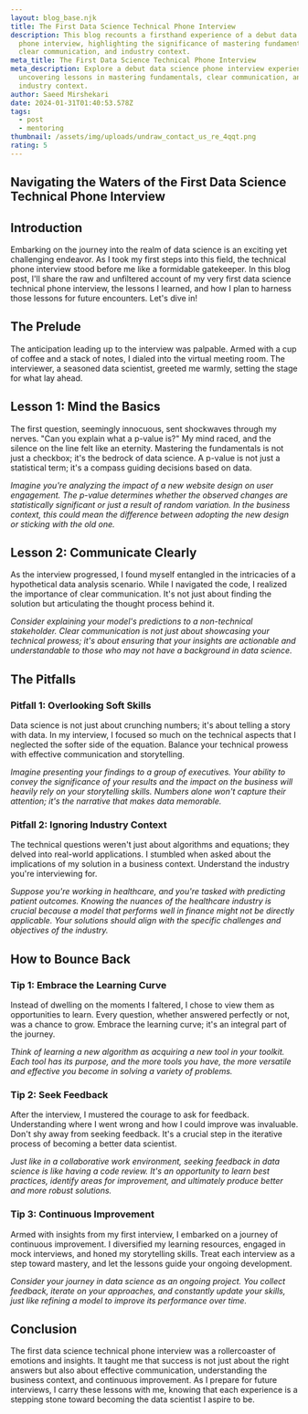 ```yaml
---
layout: blog_base.njk
title: The First Data Science Technical Phone Interview
description: This blog recounts a firsthand experience of a debut data science
  phone interview, highlighting the significance of mastering fundamentals,
  clear communication, and industry context.
meta_title: The First Data Science Technical Phone Interview
meta_description: Explore a debut data science phone interview experience,
  uncovering lessons in mastering fundamentals, clear communication, and
  industry context.
author: Saeed Mirshekari
date: 2024-01-31T01:40:53.578Z
tags:
  - post
  - mentoring
thumbnail: /assets/img/uploads/undraw_contact_us_re_4qqt.png
rating: 5
---
```

## Navigating the Waters of the First Data Science Technical Phone Interview

## Introduction

Embarking on the journey into the realm of data science is an exciting yet challenging endeavor. As I took my first steps into this field, the technical phone interview stood before me like a formidable gatekeeper. In this blog post, I'll share the raw and unfiltered account of my very first data science technical phone interview, the lessons I learned, and how I plan to harness those lessons for future encounters. Let's dive in!

## The Prelude

The anticipation leading up to the interview was palpable. Armed with a cup of coffee and a stack of notes, I dialed into the virtual meeting room. The interviewer, a seasoned data scientist, greeted me warmly, setting the stage for what lay ahead.

## Lesson 1: Mind the Basics

The first question, seemingly innocuous, sent shockwaves through my nerves. "Can you explain what a p-value is?" My mind raced, and the silence on the line felt like an eternity. Mastering the fundamentals is not just a checkbox; it's the bedrock of data science. A p-value is not just a statistical term; it's a compass guiding decisions based on data.

*Imagine you're analyzing the impact of a new website design on user engagement. The p-value determines whether the observed changes are statistically significant or just a result of random variation. In the business context, this could mean the difference between adopting the new design or sticking with the old one.*

## Lesson 2: Communicate Clearly

As the interview progressed, I found myself entangled in the intricacies of a hypothetical data analysis scenario. While I navigated the code, I realized the importance of clear communication. It's not just about finding the solution but articulating the thought process behind it.

*Consider explaining your model's predictions to a non-technical stakeholder. Clear communication is not just about showcasing your technical prowess; it's about ensuring that your insights are actionable and understandable to those who may not have a background in data science.*

## The Pitfalls

### Pitfall 1: Overlooking Soft Skills

Data science is not just about crunching numbers; it's about telling a story with data. In my interview, I focused so much on the technical aspects that I neglected the softer side of the equation. Balance your technical prowess with effective communication and storytelling.

*Imagine presenting your findings to a group of executives. Your ability to convey the significance of your results and the impact on the business will heavily rely on your storytelling skills. Numbers alone won't capture their attention; it's the narrative that makes data memorable.*

### Pitfall 2: Ignoring Industry Context

The technical questions weren't just about algorithms and equations; they delved into real-world applications. I stumbled when asked about the implications of my solution in a business context. Understand the industry you're interviewing for.

*Suppose you're working in healthcare, and you're tasked with predicting patient outcomes. Knowing the nuances of the healthcare industry is crucial because a model that performs well in finance might not be directly applicable. Your solutions should align with the specific challenges and objectives of the industry.*

## How to Bounce Back

### Tip 1: Embrace the Learning Curve

Instead of dwelling on the moments I faltered, I chose to view them as opportunities to learn. Every question, whether answered perfectly or not, was a chance to grow. Embrace the learning curve; it's an integral part of the journey.

*Think of learning a new algorithm as acquiring a new tool in your toolkit. Each tool has its purpose, and the more tools you have, the more versatile and effective you become in solving a variety of problems.*

### Tip 2: Seek Feedback

After the interview, I mustered the courage to ask for feedback. Understanding where I went wrong and how I could improve was invaluable. Don't shy away from seeking feedback. It's a crucial step in the iterative process of becoming a better data scientist.

*Just like in a collaborative work environment, seeking feedback in data science is like having a code review. It's an opportunity to learn best practices, identify areas for improvement, and ultimately produce better and more robust solutions.*

### Tip 3: Continuous Improvement

Armed with insights from my first interview, I embarked on a journey of continuous improvement. I diversified my learning resources, engaged in mock interviews, and honed my storytelling skills. Treat each interview as a step toward mastery, and let the lessons guide your ongoing development.

*Consider your journey in data science as an ongoing project. You collect feedback, iterate on your approaches, and constantly update your skills, just like refining a model to improve its performance over time.*

## Conclusion

The first data science technical phone interview was a rollercoaster of emotions and insights. It taught me that success is not just about the right answers but also about effective communication, understanding the business context, and continuous improvement. As I prepare for future interviews, I carry these lessons with me, knowing that each experience is a stepping stone toward becoming the data scientist I aspire to be.